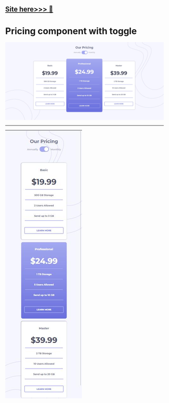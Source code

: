 ## [Site here>>> 🚀](https://leo-zubiri.github.io/ProductCardPreview/)

# Pricing component with toggle

![Full version](./design/Full_version.jpeg)

---
![Mobile version](./design/mobile_version.jpeg)


